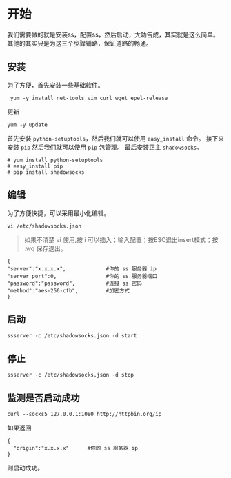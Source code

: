 # 开始
我们需要做的就是安装ss，配置ss，然后启动，大功告成，其实就是这么简单。其他的其实只是为这三个步骤铺路，保证道路的畅通。

## 安装
为了方便，首先安装一些基础软件。
```
 yum -y install net-tools vim curl wget epel-release
```
更新
```
yum -y update
```
首先安装 ` python-setuptools `，然后我们就可以使用 ` easy_install ` 命令。
接下来安装 ` pip ` 然后我们就可以使用 ` pip ` 包管理。
最后安装正主 ` shadowsocks `。

```
# yum install python-setuptools
# easy_install pip
# pip install shadowsocks
```
## 编辑
为了方便快捷，可以采用最小化编辑。
```
vi /etc/shadowsocks.json
```
> 如果不清楚 vi 使用,按 i 可以插入；输入配置；按ESC退出insert模式；按 :wq 保存退出。
```
{
"server":"x.x.x.x",             #你的 ss 服务器 ip
"server_port":0,                #你的 ss 服务器端口
"password":"password",          #连接 ss 密码
"method":"aes-256-cfb",         #加密方式
}
```
## 启动

` ssserver -c /etc/shadowsocks.json -d start `

## 停止

` ssserver -c /etc/shadowsocks.json -d stop `

## 监测是否启动成功

```
curl --socks5 127.0.0.1:1080 http://httpbin.org/ip
```
如果返回
```
{
  "origin":"x.x.x.x"      #你的 ss 服务器 ip
}
```
则启动成功。